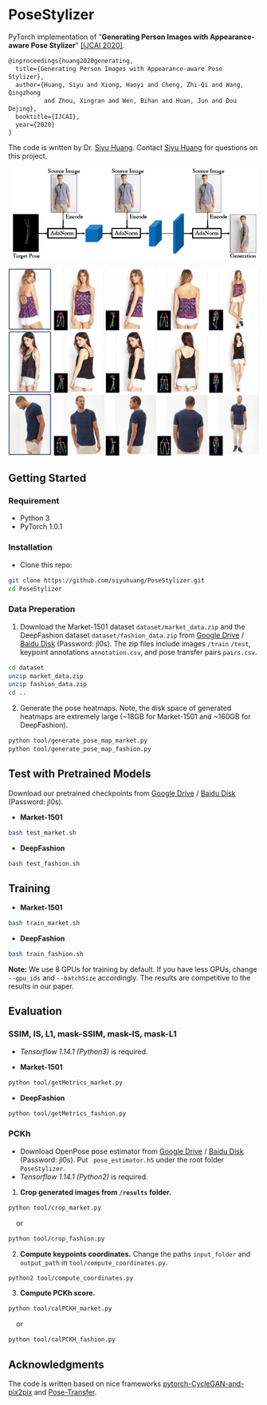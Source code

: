 # PoseStylizer
PyTorch implementation of  "**Generating Person Images with Appearance-aware Pose Stylizer**" [\[IJCAI 2020\]](https://www.ijcai.org/Proceedings/2020/0087.pdf). 

```
@inproceedings{huang2020generating,
  title={Generating Person Images with Appearance-aware Pose Stylizer},
  author={Huang, Siyu and Xiong, Haoyi and Cheng, Zhi-Qi and Wang, Qingzhong 
          and Zhou, Xingran and Wen, Bihan and Huan, Jun and Dou Dejing},
  booktitle={IJCAI},
  year={2020}
}
```

The code is written by Dr. [Siyu Huang](https://siyuhuang.github.io/). Contact [Siyu Huang](https://siyuhuang.github.io/) for questions on this project.

<p align="center"><img src='figs/framework.png' width="500"/></p>

<p align="center"><img src='figs/fig1.png' width="600"/></p>


## Getting Started
### Requirement
* Python 3
* PyTorch 1.0.1

### Installation
- Clone this repo:
```bash
git clone https://github.com/siyuhuang/PoseStylizer.git
cd PoseStylizer
```

### Data Preperation
1. Download the Market-1501 dataset ```dataset/market_data.zip``` and the DeepFashion dataset ```dataset/fashion_data.zip``` from [Google Drive](https://drive.google.com/open?id=13EzWg6tW8a_DBabBbzCgTFuBqiuHahnu) / [Baidu Disk](https://pan.baidu.com/s/1PwO5yFhonDTtWdPLGgPrRw) (Password: jl0s).  The zip files include images ```/train``` ```/test```, keypoint annotations ```annotation.csv```, and pose transfer pairs ```pairs.csv```.
```bash
cd dataset
unzip market_data.zip
unzip fashion_data.zip
cd ..
```
2. Generate the pose heatmaps. Note, the disk space of generated heatmaps are extremely large (~18GB for Market-1501 and ~160GB for DeepFashion).
```bash
python tool/generate_pose_map_market.py
python tool/generate_pose_map_fashion.py
```

## Test with Pretrained Models

Download our pretrained checkpoints from [Google Drive](https://drive.google.com/open?id=1LKFYZvwizRpDxslWoyUePC9XG0cpqLzT) / [Baidu Disk](https://pan.baidu.com/s/1PwO5yFhonDTtWdPLGgPrRw) (Password: jl0s). 
* **Market-1501**

```bash
bash test_market.sh
```

* **DeepFashion**

```bash
bash test_fashion.sh
```


## Training
* **Market-1501**
```bash
bash train_market.sh
```

* **DeepFashion**
```bash
bash train_fashion.sh
```
**Note:** We use 8 GPUs for training by default. If you have less GPUs, change ```--gpu_ids``` and ```--batchSize``` accordingly. The results are competitive to the results in our paper.

## Evaluation

### SSIM, IS, L1, mask-SSIM, mask-IS, mask-L1

* *Tensorflow 1.14.1 (Python3)* is required. 

* **Market-1501**
```bash
python tool/getMetrics_market.py
```

* **DeepFashion**
```bash
python tool/getMetrics_fashion.py
```


### PCKh
* Download OpenPose pose estimator from [Google Drive](https://drive.google.com/open?id=1nqZ8xSXBXdL1F3WFHTJJwm4rXYCCVy0y) / [Baidu Disk](https://pan.baidu.com/s/1PwO5yFhonDTtWdPLGgPrRw) (Password: jl0s). Put ``
pose_estimator.h5`` under the root folder ``PoseStylizer``.
* *Tensorflow 1.14.1 (Python2)* is required. 
1. **Crop generated images from ```/results``` folder.**
```bash
python tool/crop_market.py
```
&nbsp; &nbsp; or
```bash
python tool/crop_fashion.py
```
2. **Compute keypoints coordinates.** Change the paths ``input_folder``  and ``output_path`` in ``tool/compute_coordinates.py``. 
```bash
python2 tool/compute_coordinates.py
```
3. **Compute PCKh score.**
```bash
python tool/calPCKH_market.py
```
&nbsp; &nbsp; or
```bash
python tool/calPCKH_fashion.py
```



## Acknowledgments
The code is written based on nice frameworks [pytorch-CycleGAN-and-pix2pix](https://github.com/junyanz/pytorch-CycleGAN-and-pix2pix) and [Pose-Transfer](https://github.com/tengteng95/Pose-Transfer).
